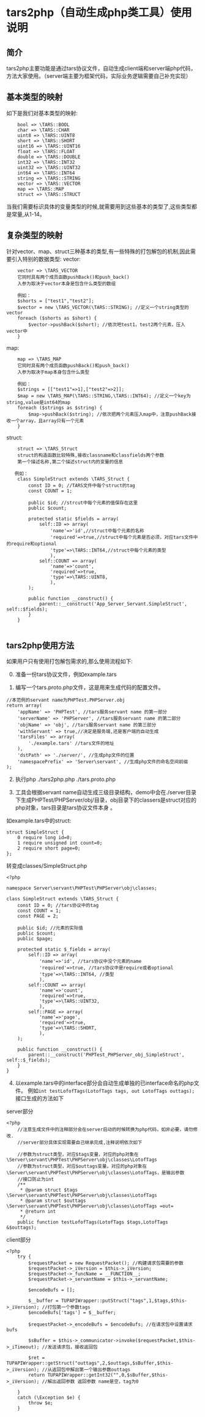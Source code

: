 
# tars2php（自动生成php类工具）使用说明

## 简介
tars2php主要功能是通过tars协议文件，自动生成client端和server端php代码，方法大家使用。（server端主要为框架代码，实际业务逻辑需要自己补充实现）

## 基本类型的映射
如下是我们对基本类型的映射:
```
    bool => \TARS::BOOL
    char => \TARS::CHAR
    uint8 => \TARS::UINT8
    short => \TARS::SHORT
    uint16 => \TARS::UINT16
    float => \TARS::FLOAT
    double => \TARS::DOUBLE
    int32 => \TARS::INT32
    uint32 => \TARS::UINT32
    int64 => \TARS::INT64
    string => \TARS::STRING
    vector => \TARS::VECTOR
    map => \TARS::MAP
    struct => \TARS::STRUCT
```
当我们需要标识具体的变量类型的时候,就需要用到这些基本的类型了,这些类型都是常量,从1-14。

## 复杂类型的映射
针对vector、map、struct三种基本的类型,有一些特殊的打包解包的机制,因此需要引入特别的数据类型:
vector:
```
    vector => \TARS_VECTOR
    它同时具有两个成员函数pushBack()和push_back()
    入参为取决于vector本身是包含什么类型的数组

	例如：
    $shorts = ["test1","test2"];
    $vector = new \TARS_VECTOR(\TARS::STRING); //定义一个string类型的vector
    foreach ($shorts as $short) {
        $vector->pushBack($short); //依次吧test1，test2两个元素，压入vector中
    }
```
map:
```
    map => \TARS_MAP
    它同时具有两个成员函数pushBack()和push_back()
    入参为取决于map本身包含什么类型

    例如：
    $strings = [["test1"=>1],["test2"=>2]];
    $map = new \TARS_MAP(\TARS::STRING,\TARS::INT64); //定义一个key为string,value是int64的map
    foreach ($strings as $string) {
        $map->pushBack($string); //依次把两个元素压入map中，注意pushBack接收一个array，且array只有一个元素
    }
```

struct:
```
    struct => \TARS_Struct
    struct的构造函数比较特殊,接收classname和classfields两个参数
    第一个描述名称,第二个描述struct内的变量的信息

   例如：
	class SimpleStruct extends \TARS_Struct {
		const ID = 0; //TARS文件中每个struct的tag
		const COUNT = 1;

		public $id; //strcut中每个元素的值保存在这里
		public $count; 

		protected static $fields = array(
			self::ID => array(
				'name'=>'id',//struct中每个元素的名称
				'required'=>true,//struct中每个元素是否必须，对应tars文件中的require和optional
				'type'=>\TARS::INT64,//struct中每个元素的类型
				),
			self::COUNT => array(
				'name'=>'count',
				'required'=>true,
				'type'=>\TARS::UINT8,
				),
		);

		public function __construct() {
			parent::__construct('App_Server_Servant.SimpleStruct', self::$fields);
		}
	}
   
```

## tars2php使用方法
如果用户只有使用打包解包需求的,那么使用流程如下:

0. 准备一份tars协议文件，例如example.tars

1. 编写一个tars.proto.php文件，这是用来生成代码的配置文件。
```
//本范例的servant name为PHPTest.PHPServer.obj
return array(
    'appName' => 'PHPTest', //tars服务servant name 的第一部分
    'serverName' => 'PHPServer', //tars服务servant name 的第二部分
    'objName' => 'obj', //tars服务servant name 的第三部分
    'withServant' => true,//决定是服务端,还是客户端的自动生成
    'tarsFiles' => array(
        './example.tars' //tars文件的地址
    ),
    'dstPath' => './server/', //生成php文件的位置
    'namespacePrefix' => 'Server\servant', //生成php文件的命名空间前缀
);
```
2. 执行php ./tars2php.php ./tars.proto.php

3. 工具会根据servant name自动生成三级目录结构，demo中会在./server目录下生成PHPTest/PHPServer/obj/目录，obj目录下的classers是struct对应的php对象，tars目录是tars协议文件本身 。

如example.tars中的struct:
```
struct SimpleStruct {
    0 require long id=0;
    1 require unsigned int count=0;
    2 require short page=0;
};
```
转变成classes/SimpleStruct.php

```
<?php

namespace Server\servant\PHPTest\PHPServer\obj\classes;

class SimpleStruct extends \TARS_Struct {
	const ID = 0; //tars协议中的tag
	const COUNT = 1;
	const PAGE = 2;
	
	public $id; //元素的实际值
	public $count; 
	public $page; 
	
	protected static $_fields = array(
		self::ID => array(
			'name'=>'id', //tars协议中没个元素的name
			'required'=>true, //tars协议中是require或者optional
			'type'=>\TARS::INT64, //类型
			),
		self::COUNT => array(
			'name'=>'count',
			'required'=>true,
			'type'=>\TARS::UINT32,
			),
		self::PAGE => array(
			'name'=>'page',
			'required'=>true,
			'type'=>\TARS::SHORT,
			),
	);

	public function __construct() {
		parent::__construct('PHPTest_PHPServer_obj_SimpleStruct', self::$_fields);
	}
}
```

4. 以example.tars中的interface部分会自动生成单独的已interface命名的php文件。
例如`int testLofofTags(LotofTags tags, out LotofTags outtags);`接口生成的方法如下

server部分
```
<?php
    //注意生成文件中的注释部分会在server启动的时候转换为php代码，如非必要，请勿修改.
    //server部分具体实现需要自己继承完成,注释说明依次如下
    
    //参数为struct类型，对应$tags变量，对应的php对象在\Server\servant\PHPTest\PHPServer\obj\classes\LotofTags
    //参数为struct类型，对应$outtags变量，对应的php对象在\Server\servant\PHPTest\PHPServer\obj\classes\LotofTags，是输出参数
    //接口防止为int
	/**
	 * @param struct $tags \Server\servant\PHPTest\PHPServer\obj\classes\LotofTags
	 * @param struct $outtags \Server\servant\PHPTest\PHPServer\obj\classes\LotofTags =out=
	 * @return int 
	 */
	public function testLofofTags(LotofTags $tags,LotofTags &$outtags);
```
client部分
```
<?php
	try {
		$requestPacket = new RequestPacket(); //构建请求包需要的参数
		$requestPacket->_iVersion = $this->_iVersion;
		$requestPacket->_funcName = __FUNCTION__;
		$requestPacket->_servantName = $this->_servantName;
		
		$encodeBufs = [];

		$__buffer = TUPAPIWrapper::putStruct("tags",1,$tags,$this->_iVersion); //打包第一个参数tags
		$encodeBufs['tags'] = $__buffer;
		
		$requestPacket->_encodeBufs = $encodeBufs; //在请求包中设置请求bufs

		$sBuffer = $this->_communicator->invoke($requestPacket,$this->_iTimeout); //发送请求包，接收返回包

		$ret = TUPAPIWrapper::getStruct("outtags",2,$outtags,$sBuffer,$this->_iVersion); //从返回包中解出第一个输出参数outtags
		return TUPAPIWrapper::getInt32("",0,$sBuffer,$this->_iVersion); //解出返回参数 返回参数 name是空，tag为0

	}
	catch (\Exception $e) {
		throw $e;
	}
```
